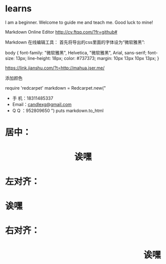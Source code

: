 # learns
I am a beginner. Welcome to guide me and teach me.
Good luck to mine!

Markdown Online Editor
http://cv.ftqq.com/?fr=github#

Markdown 在线编辑工具：
首先将导出的css里面的字体设为“微软雅黑”:

body {
    font-family: "微软雅黑", Helvetica, "微软雅黑", Arial, sans-serif;
    font-size: 13px;
    line-height: 18px;
    color: #737373;
    margin: 10px 13px 10px 13px;
}

https://link.jianshu.com/?t=http://mahua.jser.me/

添加颜色

require 'redcarpet'
markdown = Redcarpet.new("
-  手  机：18311485337
-  Email：candlexg@gmail.com
-  Q  Q ：952809650
")
puts markdown.to_html


# 居中：
# <center>诶嘿</center>
# 左对齐：
# <p align="left">诶嘿</p>
# 右对齐：
# <p align="right">诶嘿</p>
